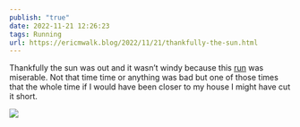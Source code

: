 ```yaml
---
publish: "true"
date: 2022-11-21 12:26:23
tags: Running
url: https://ericmwalk.blog/2022/11/21/thankfully-the-sun.html
---
```


Thankfully the sun was out and it wasn’t windy because this [run](http://www.strava.com/activities/8149438355) was miserable. Not that time time or anything was bad but one of those times that the whole time if I would have been closer to my house I might have cut it short.


![](https://ericmwalk.blog/uploads/2022/805177f383.jpg)